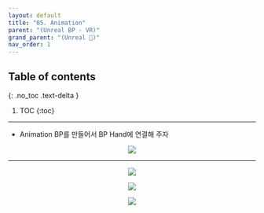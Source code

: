 ```yaml
---
layout: default
title: "05. Animation"
parent: "(Unreal BP - VR)"
grand_parent: "(Unreal 🚀)"
nav_order: 1
---
```


## Table of contents
{: .no_toc .text-delta }

1. TOC
{:toc}

---

* Animation BP를 만들어서 BP Hand에 연결해 주자

<p align="center">
  <img src="https://taehyungs-programming-blog.github.io/blog/assets/images/unreal/bp-4-vr/bp-vr-5-1.png"/>
</p>

---

<p align="center">
  <img src="https://taehyungs-programming-blog.github.io/blog/assets/images/unreal/bp-4-vr/bp-vr-5-2.png"/>
</p>

<p align="center">
  <img src="https://taehyungs-programming-blog.github.io/blog/assets/images/unreal/bp-4-vr/bp-vr-5-3.png"/>
</p>

<p align="center">
  <img src="https://taehyungs-programming-blog.github.io/blog/assets/images/unreal/bp-4-vr/bp-vr-5-4.png"/>
</p>